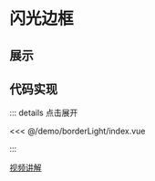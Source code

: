 # 闪光边框

## 展示

<script setup>
import demo from "./index.vue"
</script>

<demo></demo>

## 代码实现

::: details 点击展开

<<< @/demo/borderLight/index.vue

:::

[视频讲解](https://www.douyin.com/video/7256400840020348212)
